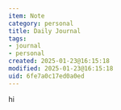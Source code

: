 ```yaml
---
item: Note
category: personal
title: Daily Journal
tags:
- journal
- personal
created: 2025-01-23@16:15:18
modified: 2025-01-23@16:15:18
uid: 6fe7a0c17ed0a0ed
---
```


hi